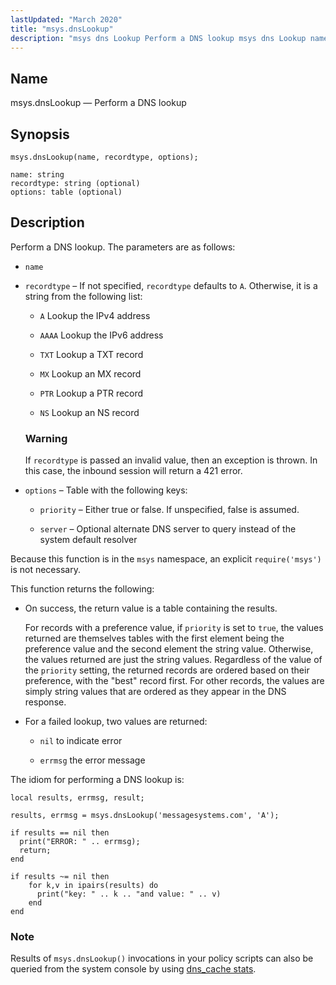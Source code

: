 ```yaml
---
lastUpdated: "March 2020"
title: "msys.dnsLookup"
description: "msys dns Lookup Perform a DNS lookup msys dns Lookup name recordtype options Perform a DNS lookup The parameters are as follows name recordtype If not specified recordtype defaults to A Otherwise it is a string from the following list A Lookup the I Pv 4 address AAAA Lookup the..."
---
```


<a name="lua.ref.msys.dnslookup"></a> 
## Name

msys.dnsLookup — Perform a DNS lookup

<a name="idp16040672"></a> 
## Synopsis

`msys.dnsLookup(name, recordtype, options);`

```
name: string
recordtype: string (optional)
options: table (optional)
```
<a name="idp16043712"></a> 
## Description

Perform a DNS lookup. The parameters are as follows:

*   `name`

*   `recordtype` – If not specified, `recordtype` defaults to `A`. Otherwise, it is a string from the following list:

    *   `A` Lookup the IPv4 address

    *   `AAAA` Lookup the IPv6 address

    *   `TXT` Lookup a TXT record

    *   `MX` Lookup an MX record

    *   `PTR` Lookup a PTR record

    *   `NS` Lookup an NS record

    ### Warning

    If `recordtype` is passed an invalid value, then an exception is thrown. In this case, the inbound session will return a 421 error.

*   `options` – Table with the following keys:

    *   `priority` – Either true or false. If unspecified, false is assumed.

    *   `server` – Optional alternate DNS server to query instead of the system default resolver

Because this function is in the `msys` namespace, an explicit `require('msys')` is not necessary.

This function returns the following:

*   On success, the return value is a table containing the results.

    For records with a preference value, if `priority` is set to `true`, the values returned are themselves tables with the first element being the preference value and the second element the string value. Otherwise, the values returned are just the string values. Regardless of the value of the `priority` setting, the returned records are ordered based on their preference, with the "best" record first. For other records, the values are simply string values that are ordered as they appear in the DNS response.

*   For a failed lookup, two values are returned:

    *   `nil` to indicate error

    *   `errmsg` the error message

The idiom for performing a DNS lookup is:

```
local results, errmsg, result;

results, errmsg = msys.dnsLookup('messagesystems.com', 'A');

if results == nil then
  print("ERROR: " .. errmsg);
  return;
end

if results ~= nil then
    for k,v in ipairs(results) do
      print("key: " .. k .. "and value: " .. v)
    end
end
```

### Note

Results of `msys.dnsLookup()` invocations in your policy scripts can also be queried from the system console by using [dns_cache stats](/momentum/4/console-commands/dns-cache).